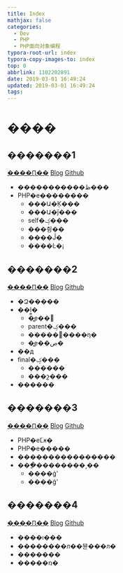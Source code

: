 ```yaml
---
title: Index
mathjax: false
categories:
  - Dev
  - PHP
  - PHP面向对象编程
typora-root-url: index
typora-copy-images-to: index
top: 0
abbrlink: 1102202891
date: 2019-03-01 16:49:24
updated: 2019-03-01 16:49:24
tags:
---
```



# ���� 
 	
## �������1 
[����Ԥ��](�������1.md)    [Blog](http://blog.kuma8866.top/posts/285029296/)     [Github](https://github.com/KumaDocCenter/PHP/blob/master/doc/md/PHP���������/�������1.md)
 
* �����������ظ���
* PHP�е��������
  * ���Ա�Ķ���
  * ���Ա�ĵ���
  * self�ؼ���
  * ���췽��
  * ����Ĵ�ֵ
  * ����Ŀ�¡

  
## �������2 
[����Ԥ��](�������2.md)    [Blog](http://blog.kuma8866.top/posts/2314494474/)     [Github](https://github.com/KumaDocCenter/PHP/blob/master/doc/md/PHP���������/�������2.md)
 
* �Զ�����
* ��ļ̳�
  * �̳е��﷨
  * parent�ؼ���
  * �����޶����η�
  * �̳е��ص�
* ��д
* final�ؼ���
  * ������
  * ���շ���
* ������



## �������3 
[����Ԥ��](�������3.md)    [Blog](http://blog.kuma8866.top/posts/4277359260/)     [Github](https://github.com/KumaDocCenter/PHP/blob/master/doc/md/PHP���������/�������3.md)
 
* PHP�еĽӿ�
* PHP�е�����
* ����������������
* ���ֳ��������˼��
  * ����ģʽ
  * ����ģʽ
 

## �������4 
[����Ԥ��](�������4.md)    [Blog](http://blog.kuma8866.top/posts/1620559679/)     [Github](https://github.com/KumaDocCenter/PHP/blob/master/doc/md/PHP���������/�������4.md)
 
* ����ı���
* ��������л��뷴���л�
* �������
* �����ռ�
 
